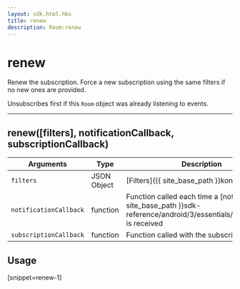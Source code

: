 ```yaml
---
layout: sdk.html.hbs
title: renew
description: Room:renew
---
```

  

# renew
Renew the subscription. Force a new subscription using the same filters if no new ones are provided.

Unsubscribes first if this `Room` object was already listening to events.

---

## renew([filters], notificationCallback, subscriptionCallback)

| Arguments | Type | Description |
|---------------|---------|----------------------------------------|
| ``filters`` | JSON Object | [Filters]({{ site_base_path }}koncorde/1) |
| ``notificationCallback`` | function | Function called each time a [notification]({{ site_base_path }}sdk-reference/android/3/essentials/notifications) is received |
| ``subscriptionCallback`` | function | Function called with the subscription result |

## Usage

[snippet=renew-1]
